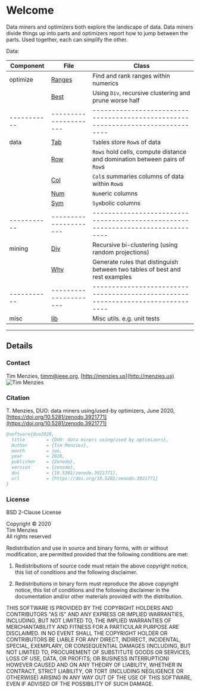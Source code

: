 # Welcome

Data miners and optimizers both explore the landscape of data. Data miners divide things up
into parts and 
optimizers report how to jump between the parts. Used together, each can simplify the other.

Data:

| Component | File                | Class                                                                         |
|-----------|---------------------|-------------------------------------------------------------------------------|
| optimize  | [Ranges](ranges.md) |  Find and rank ranges within numerics                                         |
|           | [Best](best.md)     | Using `Div`, recursive clustering and prune worse half                        |
|-----------|---------------------|-------------------------------------------------------------------------------|
| data      | [Tab](tab.md)       | `Tab`les store `Row`s of data                                                 |
|           | [Row](row.md)       | `Rows` hold cells, compute distance and domination between pairs of `Row`s    |
|           | [Col](col.md)       | `Col`s summaries columns of data within `Row`s                                |
|           | [Num](num.md)       | `Num`eric columns                                                             |
|           | [Sym](sym.md)       | `Sym`bolic columns                                                            |
|-----------|---------------------|-------------------------------------------------------------------------------|
| mining    | [Div](div.md)       | Recursive bi-clustering (using random projections)                            |
|           | [Why](why.md)       | Generate rules that distinguish between two tables of best and rest examples  |
|-----------|---------------------|-------------------------------------------------------------------------------|
| misc      | [lib](lib.md)       | Misc utils. e.g. unit tests                                                   |

------

## Details

### Contact

Tim Menzies,   [timm@ieee.org](mailto:timm@ieee.org),   [http://menzies.us](http://menzies.us)   
![Tim Menzies](https://github.com/timm.png?size=80)

### Citation

T. Menzies,
DUO: data miners using/used-by optimizers,
June 2020,
[https://doi.org/10.5281/zenodo.3921771](https://doi.org/10.5281/zenodo.3921771)


```bibtex
@software{duo2020,
  title        = {DUO: data miners using/used by optimizers},
  Author       = {Tim Menzies},
  month        = jun,
  year         = 2020,
  publisher    = {Zenodo},
  version      = {zenodo},
  doi          = {10.5281/zenodo.3921771},
  url          = {https://doi.org/10.5281/zenodo.3921771}
}
```

### License
BSD 2-Clause License

Copyright &copy; 2020    
Tim Menzies   
All rights reserved

Redistribution and use in source and binary forms, with or without
modification, are permitted provided that the following conditions are met:

1. Redistributions of source code must retain the above copyright notice, this
   list of conditions and the following disclaimer.

2. Redistributions in binary form must reproduce the above copyright notice,
   this list of conditions and the following disclaimer in the documentation
   and/or other materials provided with the distribution.

THIS SOFTWARE IS PROVIDED BY THE COPYRIGHT HOLDERS AND CONTRIBUTORS "AS IS"
AND ANY EXPRESS OR IMPLIED WARRANTIES, INCLUDING, BUT NOT LIMITED TO, THE
IMPLIED WARRANTIES OF MERCHANTABILITY AND FITNESS FOR A PARTICULAR PURPOSE ARE
DISCLAIMED. IN NO EVENT SHALL THE COPYRIGHT HOLDER OR CONTRIBUTORS BE LIABLE
FOR ANY DIRECT, INDIRECT, INCIDENTAL, SPECIAL, EXEMPLARY, OR CONSEQUENTIAL
DAMAGES (INCLUDING, BUT NOT LIMITED TO, PROCUREMENT OF SUBSTITUTE GOODS OR
SERVICES; LOSS OF USE, DATA, OR PROFITS; OR BUSINESS INTERRUPTION) HOWEVER
CAUSED AND ON ANY THEORY OF LIABILITY, WHETHER IN CONTRACT, STRICT LIABILITY,
OR TORT (INCLUDING NEGLIGENCE OR OTHERWISE) ARISING IN ANY WAY OUT OF THE USE
OF THIS SOFTWARE, EVEN IF ADVISED OF THE POSSIBILITY OF SUCH DAMAGE.
